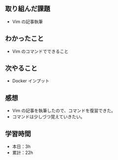 ## 取り組んだ課題

- Vim の記事執筆

## わかったこと

- Vim のコマンドでできること

## 次やること

- Docker インプット

## 感想

- Vim の記事を執筆したので、コマンドを復習できた。
- コマンドは少しづつ覚えていきたい。

## 学習時間

- 本日：3h
- 累計：22h
